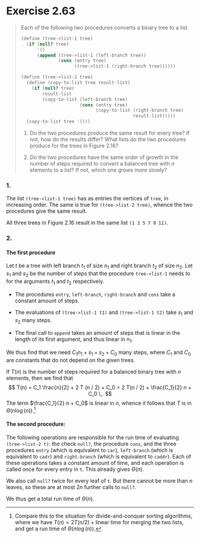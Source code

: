 # Exercise 2.63

> Each of the following two procedures converts a binary tree to a list.
> ```scheme
> (define (tree->list-1 tree)
>   (if (null? tree)
>       '()
>       (append (tree->list-1 (left-branch tree))
>               (cons (entry tree)
>                     (tree->list-1 (right-branch tree))))))
>
> (define (tree->list-2 tree)
>   (define (copy-to-list tree result-list)
>     (if (null? tree)
>         result-list
>         (copy-to-list (left-branch tree)
>                       (cons (entry tree)
>                             (copy-to-list (right-branch tree)
>                                           result-list)))))
>   (copy-to-list tree '()))
> ```
> 1. Do the two procedures produce the same result for every tree?
>    If not, how do the results differ?
>    What lists do the two procedures produce for the trees in Figure 2.16?
>
> 2. Do the two procedures have the same order of growth in the number of steps required to convert a balanced tree with $n$ elements to a list?
>    If not, which one grows more slowly?



### 1.

The list `(tree->list-1 tree)` has as entries the vertices of `tree`, in increasing order.
The same is true for `(tree->list-2 tree)`, whence the two procedures give the same result.

All three trees in Figure 2.16 result in the same list `(1 3 5 7 9 11)`.



### 2.

#### The first procedure

Let $t$ be a tree with left branch $t_1$ of size $n_1$ and right branch $t_2$ of size $n_2$.
Let $s_1$ and $s_2$ be the number of steps that the procedure `tree->list-1` needs to for the arguments $t_1$ and $t_2$ respectively.

- The procedures `entry`, `left-branch`, `right-branch` and `cons` take a constant amount of steps.

- The evaluations of `(tree->list-1 t1)` and `(tree->list-1 t2)` take $s_1$ and $s_2$ many steps.

- The final call to `append` takes an amount of steps that is linear in the length of its first argument, and thus linear in $n_1$.

We thus find that we need $C_1 n_1 + s_1 + s_2 + C_0$ many steps, where $C_1$ and $C_0$ are constants that do not depend on the given trees.

If $T(n)$ is the number of steps required for a balanced binary tree with $n$ elements, then we find that
$$
  T(n)
  = C_1 \frac{n}{2} + 2 T (n / 2) + C_0
  = 2 T(n / 2) + \frac{C_1}{2} n + C_0 \,.
$$
The term $\frac{C_1}{2} n + C_0$ is linear in $n$, whence it follows that $T$ is in $Θ(n \log(n))$.[^1]

[^1]: Compare this to the situation for divide-and-conquer sorting algorithms, where we have $T(n) = 2 T(n / 2) + \text{linear time for merging the two lists}$, and get a run time of $Θ(n \log(n))$.

#### The second procedure:

The following operations are responsible for the run time of evaluating `(tree->list-2 t)`:
the check `null?`, the procedure `cons`, and the three procedures `entry` (which is equivalent to `car`), `left-branch` (which is equivalent to `cadr`) and `right-branch` (which is equivalent to `caddr`).
Each of these operations takes a constant amount of time, and each operation is called once for every entry in `t`.
This already gives $Θ(n)$.

We also call `null?` twice for every leaf of `t`.
But there cannot be more than $n$ leaves, so these are at most $2n$ further calls to `null?`.

We thus get a total run time of $Θ(n)$.
